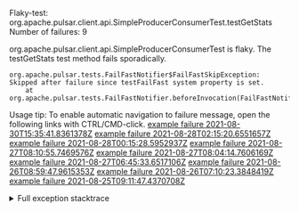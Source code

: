         
Flaky-test: org.apache.pulsar.client.api.SimpleProducerConsumerTest.testGetStats
Number of failures: 9

org.apache.pulsar.client.api.SimpleProducerConsumerTest is flaky. The testGetStats test method fails sporadically.

```
org.apache.pulsar.tests.FailFastNotifier$FailFastSkipException: Skipped after failure since testFailFast system property is set.
	at org.apache.pulsar.tests.FailFastNotifier.beforeInvocation(FailFastNotifier.java:88)

```

Usage tip: To enable automatic navigation to failure message, open the following links with CTRL/CMD-click.
[example failure 2021-08-30T15:35:41.8361378Z](https://github.com/apache/pulsar/runs/3463119398?check_suite_focus=true#step:9:3387)
[example failure 2021-08-28T02:15:20.6551657Z](https://github.com/apache/pulsar/runs/3448473880?check_suite_focus=true#step:9:2384)
[example failure 2021-08-28T00:15:28.5952937Z](https://github.com/apache/pulsar/runs/3447917315?check_suite_focus=true#step:9:1752)
[example failure 2021-08-27T08:10:55.7469576Z](https://github.com/apache/pulsar/runs/3440980370?check_suite_focus=true#step:9:2451)
[example failure 2021-08-27T08:04:14.7606169Z](https://github.com/apache/pulsar/runs/3440855241?check_suite_focus=true#step:9:2376)
[example failure 2021-08-27T06:45:33.6517106Z](https://github.com/apache/pulsar/runs/3440411158?check_suite_focus=true#step:9:2377)
[example failure 2021-08-26T08:59:47.9615353Z](https://github.com/apache/pulsar/runs/3430539961?check_suite_focus=true#step:9:3086)
[example failure 2021-08-26T07:10:23.3848419Z](https://github.com/apache/pulsar/runs/3429892136?check_suite_focus=true#step:9:2438)
[example failure 2021-08-25T09:11:47.4370708Z](https://github.com/apache/pulsar/runs/3420085427?check_suite_focus=true#step:10:2348)


<details>
<summary>Full exception stacktrace</summary>
<code><pre>
org.apache.pulsar.tests.FailFastNotifier$FailFastSkipException: Skipped after failure since testFailFast system property is set.
	at org.apache.pulsar.tests.FailFastNotifier.beforeInvocation(FailFastNotifier.java:88)

</pre></code>
</details>

